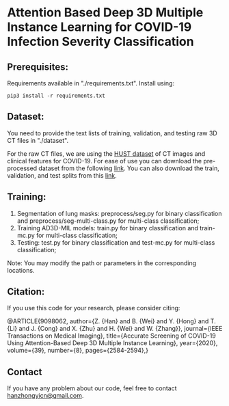 # Attention Based Deep 3D Multiple Instance Learning for COVID-19 Infection Severity Classification

## Prerequisites:

Requirements available in "./requirements.txt". Install using:
```
pip3 install -r requirements.txt
```

## Dataset:

You need to provide the text lists of training, validation, and testing raw 3D CT files in "./dataset". 

For the raw CT files, we are using the [HUST dataset](https://ngdc.cncb.ac.cn/ictcf/HUST-19.php) of CT images and clinical features for COVID-19. For ease of use you can download the pre-processed dataset from the following [link](https://mbzuaiac-my.sharepoint.com/:u:/g/personal/ibrahim_almakky_mbzuai_ac_ae/ERclV2NAX4FAlcjG7-SQ-Q4Bx22FCv0qn3Z5fgFaS4Qicg?e=M3bTYc).
You can also download the train, validation, and test splits from this [link](https://mbzuaiac-my.sharepoint.com/:f:/g/personal/ibrahim_almakky_mbzuai_ac_ae/EtANy0LHXBFNp9Knn7hCil8BQ4z9a-Mx8HN3dWP0DVTa7Q?e=fcd1Nc).

## Training:

1. Segmentation of lung masks: preprocess/seg.py for binary classification and preprocess/seg-multi-class.py for multi-class classification;
2. Training AD3D-MIL models: train.py for binary classification and train-mc.py for multi-class classification;
3. Testing: test.py for binary classification and test-mc.py for multi-class classification;

Note: You may modify the path or parameters in the corresponding locations.

## Citation:

If you use this code for your research, please consider citing:

@ARTICLE{9098062,
  author={Z. {Han} and B. {Wei} and Y. {Hong} and T. {Li} and J. {Cong} and X. {Zhu} and H. {Wei} and W. {Zhang}},
  journal={IEEE Transactions on Medical Imaging}, 
  title={Accurate Screening of COVID-19 Using Attention-Based Deep 3D Multiple Instance Learning}, 
  year={2020},
  volume={39},
  number={8},
  pages={2584-2594},}

## Contact
If you have any problem about our code, feel free to contact hanzhongyicn@gmail.com.